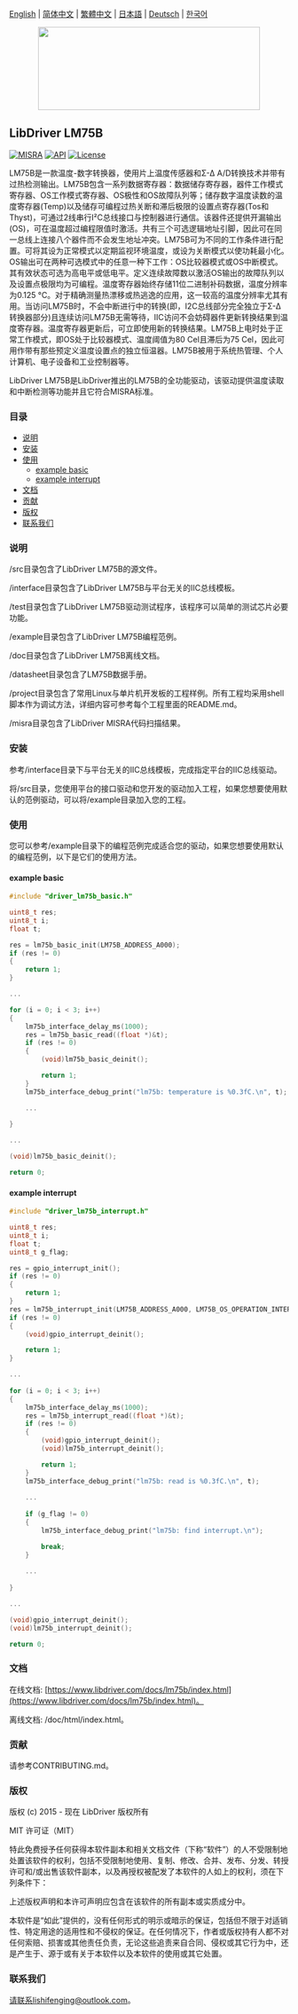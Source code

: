 [English](/README.md) | [ 简体中文](/README_zh-Hans.md) | [繁體中文](/README_zh-Hant.md) | [日本語](/README_ja.md) | [Deutsch](/README_de.md) | [한국어](/README_ko.md)

<div align=center>
<img src="/doc/image/logo.svg" width="400" height="150"/>
</div>

## LibDriver LM75B

[![MISRA](https://img.shields.io/badge/misra-compliant-brightgreen.svg)](/misra/README.md) [![API](https://img.shields.io/badge/api-reference-blue.svg)](https://www.libdriver.com/docs/lm75b/index.html) [![License](https://img.shields.io/badge/license-MIT-brightgreen.svg)](/LICENSE)

LM75B是一款温度-数字转换器，使用片上温度传感器和Σ-Δ A/D转换技术并带有过热检测输出。LM75B包含一系列数据寄存器：数据储存寄存器，器件工作模式寄存器、OS工作模式寄存器、OS极性和OS故障队列等；储存数字温度读数的温度寄存器(Temp)以及储存可编程过热关断和滞后极限的设置点寄存器(Tos和Thyst)，可通过2线串行I²C总线接口与控制器进行通信。该器件还提供开漏输出(OS)，可在温度超过编程限值时激活。共有三个可选逻辑地址引脚，因此可在同一总线上连接八个器件而不会发生地址冲突。LM75B可为不同的工作条件进行配置。可将其设为正常模式以定期监视环境温度，或设为关断模式以使功耗最小化。OS输出可在两种可选模式中的任意一种下工作：OS比较器模式或OS中断模式。其有效状态可选为高电平或低电平。定义连续故障数以激活OS输出的故障队列以及设置点极限均为可编程。温度寄存器始终存储11位二进制补码数据，温度分辨率为0.125 °C。对于精确测量热漂移或热逃逸的应用，这一较高的温度分辨率尤其有用。当访问LM75B时，不会中断进行中的转换(即，I2C总线部分完全独立于Σ-Δ转换器部分)且连续访问LM75B无需等待，IIC访问不会妨碍器件更新转换结果到温度寄存器。温度寄存器更新后，可立即使用新的转换结果。LM75B上电时处于正常工作模式，即OS处于比较器模式、温度阈值为80 Cel且滞后为75 Cel，因此可用作带有那些预定义温度设置点的独立恒温器。LM75B被用于系统热管理、个人计算机、电子设备和工业控制器等。

LibDriver LM75B是LibDriver推出的LM75B的全功能驱动，该驱动提供温度读取和中断检测等功能并且它符合MISRA标准。

### 目录

  - [说明](#说明)
  - [安装](#安装)
  - [使用](#使用)
    - [example basic](#example-basic)
    - [example interrupt](#example-interrupt)
  - [文档](#文档)
  - [贡献](#贡献)
  - [版权](#版权)
  - [联系我们](#联系我们)

### 说明

/src目录包含了LibDriver LM75B的源文件。

/interface目录包含了LibDriver LM75B与平台无关的IIC总线模板。

/test目录包含了LibDriver LM75B驱动测试程序，该程序可以简单的测试芯片必要功能。

/example目录包含了LibDriver LM75B编程范例。

/doc目录包含了LibDriver LM75B离线文档。

/datasheet目录包含了LM75B数据手册。

/project目录包含了常用Linux与单片机开发板的工程样例。所有工程均采用shell脚本作为调试方法，详细内容可参考每个工程里面的README.md。

/misra目录包含了LibDriver MISRA代码扫描结果。

### 安装

参考/interface目录下与平台无关的IIC总线模板，完成指定平台的IIC总线驱动。

将/src目录，您使用平台的接口驱动和您开发的驱动加入工程，如果您想要使用默认的范例驱动，可以将/example目录加入您的工程。

### 使用

您可以参考/example目录下的编程范例完成适合您的驱动，如果您想要使用默认的编程范例，以下是它们的使用方法。

#### example basic

```C
#include "driver_lm75b_basic.h"

uint8_t res;
uint8_t i;
float t;

res = lm75b_basic_init(LM75B_ADDRESS_A000);
if (res != 0)
{
    return 1;
}

...

for (i = 0; i < 3; i++)
{
    lm75b_interface_delay_ms(1000);
    res = lm75b_basic_read((float *)&t);
    if (res != 0)
    {
        (void)lm75b_basic_deinit();

        return 1;
    }
    lm75b_interface_debug_print("lm75b: temperature is %0.3fC.\n", t);

    ...
    
}

...

(void)lm75b_basic_deinit();

return 0;
```

#### example interrupt

```C
#include "driver_lm75b_interrupt.h"

uint8_t res;
uint8_t i;
float t;
uint8_t g_flag;

res = gpio_interrupt_init();
if (res != 0)
{
    return 1;
}
res = lm75b_interrupt_init(LM75B_ADDRESS_A000, LM75B_OS_OPERATION_INTERRUPT, 22.5, 32.1);
if (res != 0)
{
    (void)gpio_interrupt_deinit();

    return 1;
}

...
    
for (i = 0; i < 3; i++)
{
    lm75b_interface_delay_ms(1000);
    res = lm75b_interrupt_read((float *)&t);
    if (res != 0)
    {
        (void)gpio_interrupt_deinit();
        (void)lm75b_interrupt_deinit();

        return 1;
    }
    lm75b_interface_debug_print("lm75b: read is %0.3fC.\n", t);
    
    ...
    
    if (g_flag != 0)
    {
        lm75b_interface_debug_print("lm75b: find interrupt.\n");

        break;
    }
    
    ...
    
}

...

(void)gpio_interrupt_deinit();
(void)lm75b_interrupt_deinit();

return 0;
```

### 文档

在线文档: [https://www.libdriver.com/docs/lm75b/index.html](https://www.libdriver.com/docs/lm75b/index.html)。

离线文档: /doc/html/index.html。

### 贡献

请参考CONTRIBUTING.md。

### 版权

版权 (c) 2015 - 现在 LibDriver 版权所有

MIT 许可证（MIT）

特此免费授予任何获得本软件副本和相关文档文件（下称“软件”）的人不受限制地处置该软件的权利，包括不受限制地使用、复制、修改、合并、发布、分发、转授许可和/或出售该软件副本，以及再授权被配发了本软件的人如上的权利，须在下列条件下：

上述版权声明和本许可声明应包含在该软件的所有副本或实质成分中。

本软件是“如此”提供的，没有任何形式的明示或暗示的保证，包括但不限于对适销性、特定用途的适用性和不侵权的保证。在任何情况下，作者或版权持有人都不对任何索赔、损害或其他责任负责，无论这些追责来自合同、侵权或其它行为中，还是产生于、源于或有关于本软件以及本软件的使用或其它处置。

### 联系我们

请联系lishifenging@outlook.com。